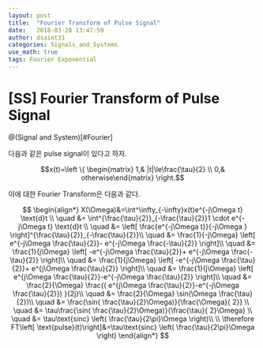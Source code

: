 ```yaml
---
layout: post
title:  "Fourier Transform of Pulse Signal"
date:   2018-03-28 13:47:59
author: dsaint31
categories: Signals_and_Systems
use_math: true
tags: Fourier Exponential
---
```

# [SS] Fourier Transform of Pulse Signal
@(Signal and System)[#Fourier]

다음과 같은 pulse signal이 있다고 하자.

$$x(t)=\left \{ \begin{matrix}
1,& |t|\le\frac{\tau}{2} \\ 0,& otherwise\end{matrix} \right.$$

이에 대한 Fourier Transform은 다음과 같다.

$$
\begin{align*}
X(\Omega)&=\int^\infty_{-\infty}x(t)e^{-j\Omega t} \text{d}t \\
\quad &= \int^{\frac{\tau}{2}}_{-\frac{\tau}{2}}1 \cdot e^{-j\Omega t} \text{d}t \\
\quad &= \left[ \frac{e^{-j\Omega t}}{-j\Omega }  \right]^{\frac{\tau}{2}}_{-\frac{\tau}{2}}\\
\quad &= \frac{1}{-j\Omega} \left[ e^{-j\Omega \frac{\tau}{2}}- e^{-j\Omega \frac{-\tau}{2}} \right]\\
\quad &= \frac{1}{j\Omega} \left[ -e^{-j\Omega \frac{\tau}{2}}+ e^{-j\Omega \frac{-\tau}{2}} \right]\\
\quad &= \frac{1}{j\Omega} \left[ -e^{-j\Omega \frac{\tau}{2}}+ e^{j\Omega \frac{\tau}{2}} \right]\\
\quad &= \frac{1}{j\Omega} \left[ e^{j\Omega \frac{\tau}{2}}-e^{-j\Omega \frac{\tau}{2}} \right]\\
\quad &= \frac{2}{\Omega} \frac{( e^{j\Omega \frac{\tau}{2}}-e^{-j\Omega \frac{\tau}{2}}) }{2j}\\
\quad &= \frac{2}{\Omega} \sin(\Omega \frac{\tau}{2})\\
\quad &= \frac{\sin( \frac{\tau}{2}\Omega)}{\frac{\Omega}{ 2}} \\
\quad &= \tau\frac{\sin( \frac{\tau}{2}\Omega)}{\frac{\tau}{ 2}\Omega} \\
\quad &= \tau\text{sinc} \left( \frac{\tau}{2\pi}\Omega \right)\\
\\
\therefore FT\left[ \text{pulse}(t)\right]&=\tau\text{sinc} \left( \frac{\tau}{2\pi}\Omega \right)
\end{align*}
$$
